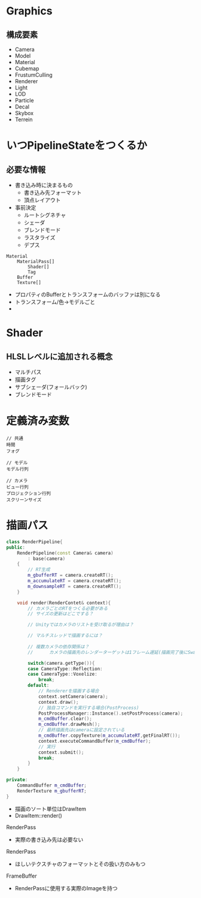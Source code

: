 ﻿Graphics
=========

構成要素
----------
* Camera
* Model
* Material
* Cubemap
* FrustumCulling
* Renderer
* Light
* LOD
* Particle
* Decal
* Skybox
* Terrein


# いつPipelineStateをつくるか
## 必要な情報
* 書き込み時に決まるもの
    * 書き込み先フォーマット
	* 頂点レイアウト
* 事前決定
	* ルートシグネチャ
	* シェーダ
	* ブレンドモード
	* ラスタライズ
	* デプス


```
Material
	MaterialPass[]
		Shader[]
		Tag
	Buffer
	Texture[]
```
* プロパティのBufferとトランスフォームのバッファは別になる
* トランスフォーム/色→モデルごと
* 



# Shader
## HLSLレベルに追加される概念
* マルチパス
* 描画タグ
* サブシェーダ(フォールバック)
* ブレンドモード


# 定義済み変数
```
// 共通
時間
フォグ

// モデル
モデル行列

// カメラ
ビュー行列
プロジェクション行列
スクリーンサイズ
```

# 描画パス
```c++
class RenderPipeline{
public:
	RenderPipeline(const Camera& camera)
		: base(camera)
	{
		// RT生成
		m_gbufferRT = camera.createRT();
		m_accumulateRT = camera.createRT();
		m_downsampleRT = camera.createRT();		
	}

	void render(RenderContet& context){
		// カメラごとのRTをつくる必要がある
		// サイズの更新はどこでする？

		// Unityではカメラのリストを受け取るが理由は？

		// マルチスレッドで描画するには？
		
		// 複数カメラの依存関係は？
		//		カメラの描画先のレンダーターゲットは1フレーム遅延(描画完了後にSwap)

		switch(camera.getType()){
		case CameraType::Reflection:
		case CameraType::Voxelize:
			break;
		default:
			// Rendererを描画する場合
			context.setCamera(camera);
			context.draw();
			// 独自コマンドを実行する場合(PostProcess)
			PostProcessManager::Instance().setPostProcess(camera);
			m_cmdBuffer.clear();
			m_cmdBuffer.drawMesh();
			// 最終描画先はcameraに設定されている
			m_cmdBuffer.copyTexture(m_accumulateRT,getFinalRT());
			context.executeCommandBuffer(m_cmdBuffer);
			// 実行
			context.submit();
			break;
		}
	}

private:
	CommandBuffer m_cmdBuffer;
	RenderTexture m_gbufferRT;
}


```
* 描画のソート単位はDrawItem
* DrawItem::render()



RenderPass
* 実際の書き込み先は必要ない


RenderPass
* ほしいテクスチャのフォーマットとその扱い方のみもつ

FrameBuffer
* RenderPassに使用する実際のImageを持つ
